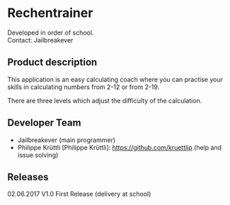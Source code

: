 ﻿#   Rechentrainer
Developed in order of school.    
Contact: Jailbreakever

## Product description
This application is an easy calculating coach where you can practise your     
skills in calculating numbers from 2-12 or from 2-19.    
    
There are three levels which adjust the difficulty of the calculation.

## Developer Team
- Jailbreakever								    (main programmer)
- Philippe Krüttli [Philippe Krüttli]: https://github.com/kruettlip 								(help and issue solving)

## Releases
02.06.2017			V1.0	First Release (delivery at school)    
